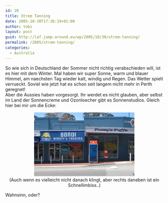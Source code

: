 ```yaml
---
id: 20
title: Xtrem Tanning
date: 2005-10-30T17:36:19+01:00
author: tobi
layout: post
guid: http://laf.jump-around.eu/wp/2005/10/30/xtrem-tanning/
permalink: /2005/xtrem-tanning/
categories:
  - Australia
---
```

So wie sich in Deutschland der Sommer nicht richtig verabschieden will, ist es hier mit dem Winter. Mal haben wir super Sonne, warm und blauer Himmel, am naechsten Tag wieder kalt, windig und Regen. Das Wetter spielt verrueckt. Soviel wie jetzt hat es schon seit langem nicht mehr in Perth geregnet!  
Aber die Aussies haben vorgesorgt. Ihr werdet es nicht glauben, aber selbst im Land der Sonnencreme und Ozonloecher gibt es Sonnenstudios. Gleich hier bei mir um die Ecke:

<div style="text-align: center">
  <img alt="Bondi Tanning" src="/files/2006/11/bondi.jpg" />
</div>

<div style="text-align: center">
  (Auch wenn es vielleicht nicht danach klingt, aber rechts daneben ist ein Schnellimbiss..)</p> 
  
  <div align="left">
    Wahnsinn, oder?
  </div>
</div>